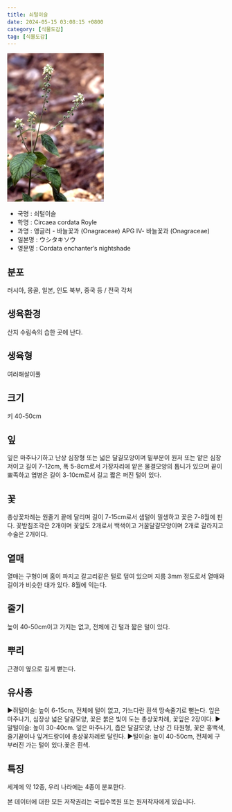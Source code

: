 ```yaml
---
title: 쇠털이슬
date: 2024-05-15 03:08:15 +0800
category: [식물도감]
tag: [식물도감]
---
```




![쇠털이슬](/assets/img/fileUpload/plants/basic/Onagraceae/Circaea/13807/1_th2.JPG)
- 국명 : 쇠털이슬
- 학명 : Circaea cordata Royle
- 과명 : 앵글러 - 바늘꽃과 (Onagraceae) APG Ⅳ- 바늘꽃과 (Onagraceae)
- 일본명 : ウシタキソウ
- 영문명 : Cordata enchanter’s nightshade


## 분포
러시아, 몽골, 일본, 인도 북부, 중국 등 / 전국 각처
## 생육환경
산지 수림속의 습한 곳에 난다.
## 생육형
여러해살이풀 
## 크기
키 40-50cm
## 잎
잎은 마주나기하고 난상 심장형 또는 넓은 달걀모양이며 밑부분이 원저 또는 얕은 심장저이고 길이 7-12cm, 폭 5-8cm로서 가장자리에 얕은 물결모양의 톱니가 있으며 끝이 뾰족하고 엽병은 길이 3-10cm로서 길고 짧은 퍼진 털이 있다.
## 꽃
총상꽃차례는 원줄기 끝에 달리며 길이 7-15cm로서 샘털이 밀생하고 꽃은 7-8월에 핀다. 꽃받침조각은 2개이며 꽃잎도 2개로서 백색이고 거꿀달걀모양이며 2개로 갈라지고 수술은 2개이다.
## 열매
열매는 구형이며 홈이 파지고 갈고리같은 털로 덮여 있으며 지름 3mm 정도로서 열매와 길이가 비슷한 대가 있다. 8월에 익는다. 
## 줄기
높이 40-50cm이고 가지는 없고, 전체에 긴 털과 짧은 털이 있다.
## 뿌리
근경이 옆으로 길게 뻗는다.
## 유사종
▶쥐털이슬: 높이 6-15cm, 전체에 털이 없고, 가느다란 흰색 땅속줄기로 뻗는다. 잎은 마주나기, 심장상 넓은 달걀모양, 꽃은 붉은 빛이 도는 총상꽃차례, 꽃잎은 2장이다.
▶말털이슬: 높이 30-40cm. 잎은 마주나기, 좁은 달걀모양, 난상 긴 타원형, 꽃은 홍백색, 줄기끝이나 잎겨드랑이에 총상꽃차례로 달린다.
▶털이슬: 높이 40-50cm, 전체에 구부러진 가는 털이 있다.꽃은 흰색.
## 특징
세계에 약 12종, 우리 나라에는 4종이 분포한다.






본 데이터에 대한 모든 저작권리는 국립수목원 또는 원저작자에게 있습니다.
